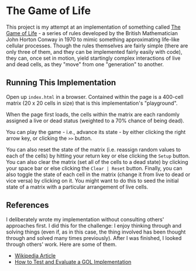 # The Game of Life
This project is my attempt at an implementation of something called [The Game of Life](https://en.wikipedia.org/wiki/Conway%27s_Game_of_Life) - a series of rules developed by the British Mathematician John Horton Conway in 1970 to mimic something approximating life-like cellular processes. Though the rules themselves are fairly simple (there are only three of them, and they can be implemented fairly easily with code), they can, once set in motion, yield startingly complex interactions of live and dead cells, as they "move" from one "generation" to another.


## Running This Implementation
Open up `index.html` in a browser. Contained within the page is a 400-cell matrix (20 x 20 cells in size) that is this implementation's "playground".  

When the page first loads, the cells within the matrix are each randomly assigned a live or dead status (weighted to a 70% chance of being dead). 

You can play the game - i.e., advance its state - by either clicking the right arrow key, or clicking the `>>` button.

You can also reset the state of the matrix (i.e. reassign random values to each of the cells) by hitting your return key or else clicking the `Setup` button. You can also clear the matrix (set all of the cells to a dead state) by clicking your space bar or else clicking the `Clear | Reset` button. Finally, you can also toggle the state of each cell in the matrix (change it from live to dead or vice versa) by clicking on it. You might want to do this to seed the initial state of a matrix with a particular arrangement of live cells.

## References
I deliberately wrote my implementation without consulting others' approaches first.  I did this for the challenge: I enjoy thinking through and solving things (even if, as in this case, the thing involved has been thought through and solved many times previously).  After I was finished, I looked through others' work.  Here are some of them.
- [Wikipedia Article](https://en.wikipedia.org/wiki/Conway%27s_Game_of_Life)
- [How to Test and Evaluate a GOL Implementation](http://pi.math.cornell.edu/~lipa/mec/lesson6.html)